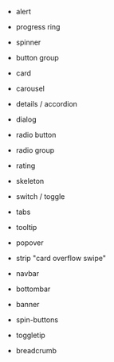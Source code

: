 - alert
- progress ring
- spinner
- button group
- card
- carousel
- details / accordion
- dialog

- radio button
- radio group
- rating
- skeleton
- switch / toggle
- tabs
- tooltip
- popover
- strip "card overflow swipe"
- navbar
- bottombar
- banner
- spin-buttons
- toggletip
- breadcrumb
